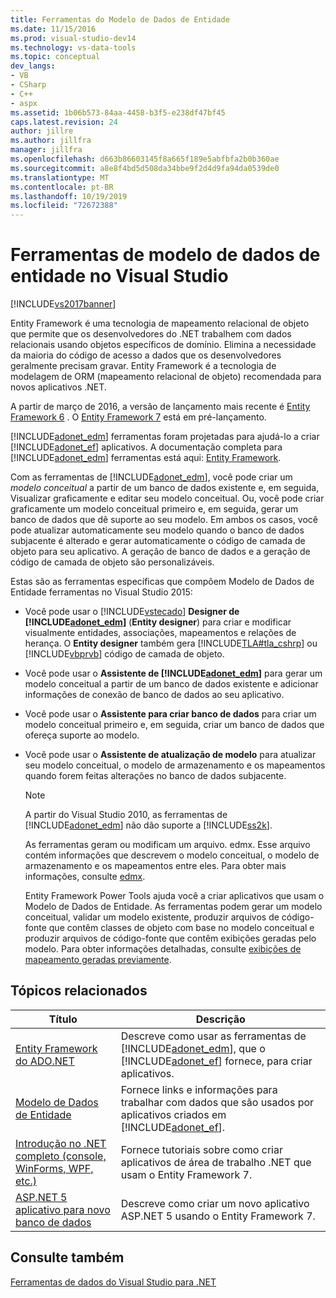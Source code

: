 ```yaml
---
title: Ferramentas do Modelo de Dados de Entidade
ms.date: 11/15/2016
ms.prod: visual-studio-dev14
ms.technology: vs-data-tools
ms.topic: conceptual
dev_langs:
- VB
- CSharp
- C++
- aspx
ms.assetid: 1b06b573-84aa-4458-b3f5-e238df47bf45
caps.latest.revision: 24
author: jillre
ms.author: jillfra
manager: jillfra
ms.openlocfilehash: d663b86603145f8a665f189e5abfbfa2b0b360ae
ms.sourcegitcommit: a8e8f4bd5d508da34bbe9f2d4d9fa94da0539de0
ms.translationtype: MT
ms.contentlocale: pt-BR
ms.lasthandoff: 10/19/2019
ms.locfileid: "72672388"
---
```

# <a name="entity-data-model-tools-in-visual-studio"></a>Ferramentas de modelo de dados de entidade no Visual Studio
[!INCLUDE[vs2017banner](../includes/vs2017banner.md)]

Entity Framework é uma tecnologia de mapeamento relacional de objeto que permite que os desenvolvedores do .NET trabalhem com dados relacionais usando objetos específicos de domínio. Elimina a necessidade da maioria do código de acesso a dados que os desenvolvedores geralmente precisam gravar. Entity Framework é a tecnologia de modelagem de ORM (mapeamento relacional de objeto) recomendada para novos aplicativos .NET.

 A partir de março de 2016, a versão de lançamento mais recente é [Entity Framework 6](https://msdn.microsoft.com/data/ef) . O [Entity Framework 7](https://docs.efproject.net/en/latest/) está em pré-lançamento.

 [!INCLUDE[adonet_edm](../includes/adonet-edm-md.md)] ferramentas foram projetadas para ajudá-lo a criar [!INCLUDE[adonet_ef](../includes/adonet-ef-md.md)] aplicativos. A documentação completa para [!INCLUDE[adonet_edm](../includes/adonet-edm-md.md)] ferramentas está aqui: [Entity Framework](https://msdn.microsoft.com/data/jj590134).

 Com as ferramentas de [!INCLUDE[adonet_edm](../includes/adonet-edm-md.md)], você pode criar um *modelo conceitual* a partir de um banco de dados existente e, em seguida, Visualizar graficamente e editar seu modelo conceitual. Ou, você pode criar graficamente um modelo conceitual primeiro e, em seguida, gerar um banco de dados que dê suporte ao seu modelo. Em ambos os casos, você pode atualizar automaticamente seu modelo quando o banco de dados subjacente é alterado e gerar automaticamente o código de camada de objeto para seu aplicativo. A geração de banco de dados e a geração de código de camada de objeto são personalizáveis.

 Estas são as ferramentas específicas que compõem Modelo de Dados de Entidade ferramentas no Visual Studio 2015:

- Você pode usar o [!INCLUDE[vstecado](../includes/vstecado-md.md)] **Designer de [!INCLUDE[adonet_edm](../includes/adonet-edm-md.md)]** (**Entity designer**) para criar e modificar visualmente entidades, associações, mapeamentos e relações de herança. O **Entity designer** também gera [!INCLUDE[TLA#tla_cshrp](../includes/tlasharptla-cshrp-md.md)] ou [!INCLUDE[vbprvb](../includes/vbprvb-md.md)] código de camada de objeto.

- Você pode usar o **Assistente de [!INCLUDE[adonet_edm](../includes/adonet-edm-md.md)]** para gerar um modelo conceitual a partir de um banco de dados existente e adicionar informações de conexão de banco de dados ao seu aplicativo.

- Você pode usar o **Assistente para criar banco de dados** para criar um modelo conceitual primeiro e, em seguida, criar um banco de dados que ofereça suporte ao modelo.

- Você pode usar o **Assistente de atualização de modelo** para atualizar seu modelo conceitual, o modelo de armazenamento e os mapeamentos quando forem feitas alterações no banco de dados subjacente.

  > [!NOTE]
  > A partir do Visual Studio 2010, as ferramentas de [!INCLUDE[adonet_edm](../includes/adonet-edm-md.md)] não dão suporte a [!INCLUDE[ss2k](../includes/ss2k-md.md)].

  As ferramentas geram ou modificam um arquivo. edmx. Esse arquivo contém informações que descrevem o modelo conceitual, o modelo de armazenamento e os mapeamentos entre eles. Para obter mais informações, consulte [edmx](https://msdn.microsoft.com/data/jj650889.aspx).

  Entity Framework Power Tools ajuda você a criar aplicativos que usam o Modelo de Dados de Entidade. As ferramentas podem gerar um modelo conceitual, validar um modelo existente, produzir arquivos de código-fonte que contêm classes de objeto com base no modelo conceitual e produzir arquivos de código-fonte que contêm exibições geradas pelo modelo. Para obter informações detalhadas, consulte [exibições de mapeamento geradas previamente](https://msdn.microsoft.com/data/dn469601.aspx).

## <a name="related-topics"></a>Tópicos relacionados

|Título|Descrição|
|-----------|-----------------|
|[Entity Framework do ADO.NET](https://msdn.microsoft.com/library/a437041f-6899-4ae7-96ce-aabf528d7205)|Descreve como usar as ferramentas de [!INCLUDE[adonet_edm](../includes/adonet-edm-md.md)], que o [!INCLUDE[adonet_ef](../includes/adonet-ef-md.md)] fornece, para criar aplicativos.|
|[Modelo de Dados de Entidade](https://msdn.microsoft.com/library/2dda3d5b-4582-4ba0-a91d-fcd7a1498137)|Fornece links e informações para trabalhar com dados que são usados por aplicativos criados em [!INCLUDE[adonet_ef](../includes/adonet-ef-md.md)].|
|[Introdução no .NET completo (console, WinForms, WPF, etc.)](/ef/ef6/get-started)|Fornece tutoriais sobre como criar aplicativos de área de trabalho .NET que usam o Entity Framework 7.|
|[ASP.NET 5 aplicativo para novo banco de dados](https://docs.efproject.net/en/latest/platforms/aspnetcore/new-db.html)|Descreve como criar um novo aplicativo ASP.NET 5 usando o Entity Framework 7.|

## <a name="see-also"></a>Consulte também
 [Ferramentas de dados do Visual Studio para .NET](../data-tools/visual-studio-data-tools-for-dotnet.md)
